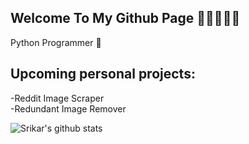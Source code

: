 ## Welcome To My Github Page 🌱🌱🌱🌱🌱

Python Programmer 🤖
## Upcoming personal projects:
  -Reddit Image Scraper <br/>
  -Redundant Image Remover
  
  
![Srikar's github stats](https://github-readme-stats.vercel.app/api?username=God-Of-Geeks&theme=dark&show_icons=true&hide_border=true&text_color=bbb&bg_color=181818)
